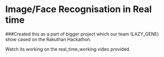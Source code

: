 # Image/Face Recognisation in Real time

###Created this as a part of bigger project which our team (LAZY_GENE) show cased on the Rakuthan Hackathon.

Watch its working on the real_time_working video provided.

